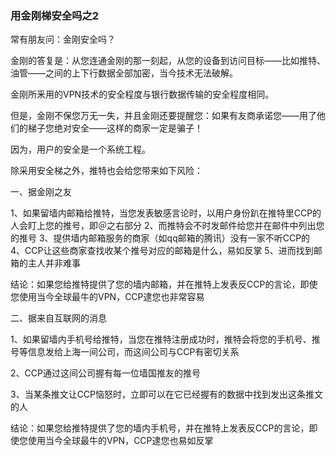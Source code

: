 ### 用金刚梯安全吗之2

常有朋友问：金刚安全吗？

金刚的答复是：从您连通金刚的那一刻起，从您的设备到访问目标——比如推特、油管——之间的上下行数据全部加密，当今技术无法破解。

金刚所釆用的VPN技术的安全程度与银行数据传输的安全程度相同。

但是，金刚不保您万无一失，并且金刚还要提醒您：如果有友商承诺您——用了他们的梯子您绝对安全——这样的商家一定是骗子！

因为，用户的安全是一个系统工程。

除采用安全梯之外，推特也会给您带来如下风险：

一、据金刚之友

1、如果留墙内邮箱给推特，当您发表敏感言论时，以用户身份趴在推特里CCP的人会盯上您的推号，即＠之右部分
2、而推特会不时发邮件给您并在邮件中列出您的推号
3、提供墙内邮箱服务的商家（如qq邮箱的腾讯）没有一家不听CCP的
4、CCP让这些商家查找收某个推号对应的邮箱是什么，易如反掌
5、进而找到邮箱的主人并非难事

结论：如果您给推特提供了您的墙内邮箱，并在推特上发表反CCP的言论，即使您使用当今全球最牛的VPN，CCP逮您也非常容易

二、据来自互联网的消息

1、如果留墙内手机号给推特，当您在推特注册成功时，推特会将您的手机号、推号等信息发给上海一间公司，而这间公司与CCP有密切关系

2、CCP通过这间公司握有每一位墙国推友的推号

3、当某条推文让CCP恼怒时，立即可以在它已经握有的数据中找到发出这条推文的人

结论：如果您给推特提供了您的墙内手机号，并在推特上发表反CCP的言论，即使您使用当今全球最牛的VPN，CCP逮您也易如反掌

